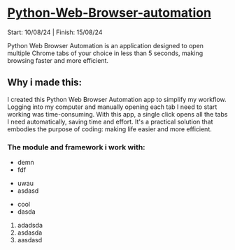 # [Python-Web-Browser-automation](https://github.com/MrAnon89/Python-Web-Browser-automation/tree/main)
Start: 10/08/24  |  Finish: 15/08/24

Python Web Browser Automation is an application designed to open multiple Chrome tabs of your choice in less than 5 seconds, making browsing faster and more efficient.

## Why i made this:
I created this Python Web Browser Automation app to simplify my workflow. Logging into my computer and manually opening each tab I need to start working was time-consuming. With this app, a single click opens all the tabs I need automatically, saving time and effort. It's a practical solution that embodies the purpose of coding: making life easier and more efficient.

### The module and framework i work with:
- demn
- fdf

* uwau
* asdasd

+ cool
+ dasda

1. adadsda
2. asdasda
3. aasdasd
